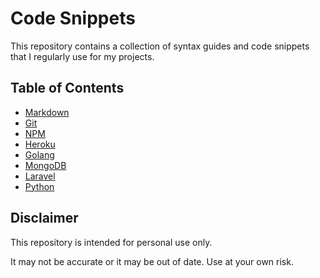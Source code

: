 # Code Snippets
This repository contains a collection of syntax guides and code snippets that I regularly use for my projects. 

## Table of Contents
- [Markdown](markdown/markdown-guide.md)
- [Git](git/git.md)
- [NPM](npm/npm.md)
- [Heroku](heroku/heroku.md)
- [Golang](golang/index.md)
- [MongoDB](mongodb/index.md)
- [Laravel](laravel/index.md)
- [Python](python/index.md)

## Disclaimer
This repository is intended for personal use only.

It may not be accurate or it may be out of date. Use at your own risk.